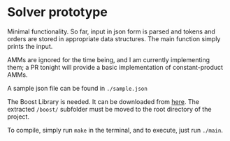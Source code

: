 # Solver prototype

Minimal functionality. So far, input in json form is parsed and tokens and orders are stored in appropriate data structures. The main function simply prints the input. 

AMMs are ignored for the time being, and I am currently implementing them; a PR tonight will provide a basic implementation of constant-product AMMs.

A sample json file can be found in ```./sample.json```

The Boost Library is needed. It can be downloaded from [here](https://boostorg.jfrog.io/artifactory/main/release/1.77.0/source/boost_1_77_0.7z). The extracted ```/boost/``` subfolder must be moved to the root directory of the project.

To compile, simply run ```make``` in the terminal, and to execute, just run ```./main```.
